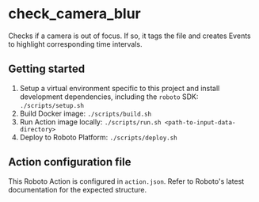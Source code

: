 # check_camera_blur

Checks if a camera is out of focus. If so, it tags the file and creates Events to highlight corresponding time intervals.

## Getting started

1. Setup a virtual environment specific to this project and install development dependencies, including the `roboto` SDK: `./scripts/setup.sh`
2. Build Docker image: `./scripts/build.sh`
3. Run Action image locally: `./scripts/run.sh <path-to-input-data-directory>`
4. Deploy to Roboto Platform: `./scripts/deploy.sh`

## Action configuration file

This Roboto Action is configured in `action.json`. Refer to Roboto's latest documentation for the expected structure.
